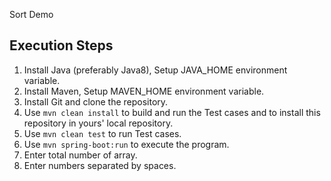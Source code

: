Sort Demo

## Execution Steps

1. Install Java (preferably Java8), Setup JAVA_HOME environment variable.
2. Install Maven, Setup MAVEN_HOME environment variable.
3. Install Git and clone the repository.
4. Use ``mvn clean install`` to build and run the Test cases and to install this repository in yours' local repository.
5. Use ``mvn clean test`` to run Test cases.
6. Use ``mvn spring-boot:run`` to execute the program.
7. Enter total number of array.
8. Enter numbers separated by spaces.
